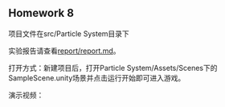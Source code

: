 ## Homework 8

项目文件在src/Particle System目录下

实验报告请查看[report/report.md](report/report.md)。

打开方式：新建项目后，打开Particle System/Assets/Scenes下的SampleScene.unity场景并点击运行开始即可进入游戏。

演示视频：[]()